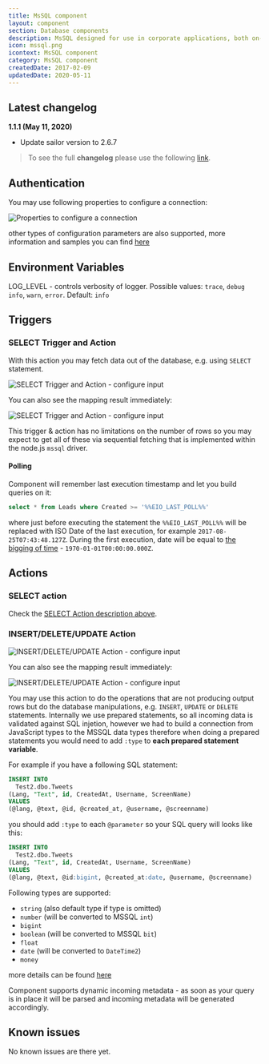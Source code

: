 ```yaml
---
title: MsSQL component
layout: component
section: Database components
description: MsSQL designed for use in corporate applications, both on-premises and in the cloud.
icon: mssql.png
icontext: MsSQL component
category: MsSQL component
createdDate: 2017-02-09
updatedDate: 2020-05-11
---
```


## Latest changelog

**1.1.1 (May 11, 2020)**

* Update sailor version to 2.6.7

> To see the full **changelog** please use the following [link](/components/mssql/changelog).

## Authentication

You may use following properties to configure a connection:

![Properties to configure a connection](img/mssql-credentials.png)

other types of configuration parameters are also supported, more information and samples you can find [here](https://www.npmjs.com/package/mssql#formats)

## Environment Variables

LOG_LEVEL - controls verbosity of logger. Possible values: `trace`, `debug` `info`, `warn`, `error`. Default: `info`

## Triggers

### SELECT Trigger and Action

With this action you may fetch data out of the database, e.g. using ``SELECT`` statement.

![SELECT Trigger and Action - configure input](img/select-configure-input-00.png)

You can also see the mapping result immediately:

![SELECT Trigger and Action - configure input](img/select-configure-input-01.png)

This trigger & action has no limitations on the number of rows so you may expect to get all of these
via sequential fetching that is implemented within the node.js ``mssql`` driver.

#### Polling

Component will remember last execution timestamp and let you build queries on it:

```sql
select * from Leads where Created >= '%%EIO_LAST_POLL%%'
```

where just before executing the statement the ``%%EIO_LAST_POLL%%`` will be replaced with ISO Date of the last execution, for example ``2017-08-25T07:43:48.127Z``. During the first execution, date will be equal to [the bigging of time](http://www.onthisday.com/date/1970/january/1) - ``1970-01-01T00:00:00.000Z``.

## Actions

### SELECT action

Check the [SELECT Action description above](#select-trigger-and-action).

### INSERT/DELETE/UPDATE Action

![INSERT/DELETE/UPDATE Action - configure input](img/insert-update-delete-configure-input-00.png)

You can also see the mapping result immediately:

![INSERT/DELETE/UPDATE Action - configure input](img/insert-update-delete-configure-input-01.png)

You may use this action to do the operations that are not producing output rows but do the database manipulations,
e.g. ``INSERT``, ``UPDATE`` or ``DELETE`` statements. Internally we use prepared statements, so all incoming data is
validated against SQL injetion, however we had to build a connection from JavaScript types to the MSSQL data types
therefore when doing a prepared statements you would need to add ``:type`` to **each prepared statement variable**.

For example if you have a following SQL statement:

```sql
INSERT INTO
  Test2.dbo.Tweets
(Lang, "Text", id, CreatedAt, Username, ScreenName)
VALUES
(@lang, @text, @id, @created_at, @username, @screenname)
```

you should add ``:type`` to each ``@parameter`` so your SQL query will looks like this:

```sql
INSERT INTO
  Test2.dbo.Tweets
(Lang, "Text", id, CreatedAt, Username, ScreenName)
VALUES
(@lang, @text, @id:bigint, @created_at:date, @username, @screenname)
```

Following types are supported:
 * ``string`` (also default type if type is omitted)
 * ``number`` (will be converted to MSSQL ``int``)
 * ``bigint``
 * ``boolean`` (will be converted to MSSQL ``bit``)
 * ``float``
 * ``date`` (will be converted to ``DateTime2``)
 * ``money``

more details can be found [here](https://github.com/elasticio/mssql-component/blob/master/lib/actions/insert.js#L25)

Component supports dynamic incoming metadata - as soon as your query is in place it will be parsed and incoming metadata will be generated accordingly.

## Known issues

No known issues are there yet.
